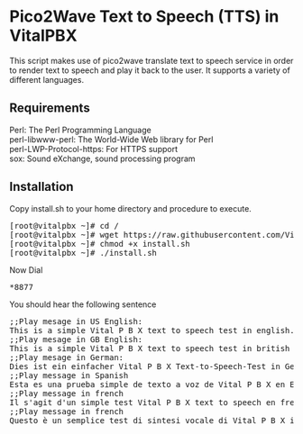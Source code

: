 Pico2Wave Text to Speech (TTS) in VitalPBX
=====

This script makes use of pico2wave translate text to speech service
in order to render text to speech and play it back to the user.
It supports a variety of different languages.

## Requirements<br>
Perl:                    The Perl Programming Language<br>
perl-libwww-perl:        The World-Wide Web library for Perl<br>
perl-LWP-Protocol-https: For HTTPS support<br>
sox:                     Sound eXchange, sound processing program<br>

## Installation<br>

Copy install.sh to your home directory and procedure to execute.
<pre>
[root@vitalpbx ~]# cd /
[root@vitalpbx ~]# wget https://raw.githubusercontent.com/VitalPBX/pico2wave/master/install.sh
[root@vitalpbx ~]# chmod +x install.sh
[root@vitalpbx ~]# ./install.sh
</pre>

Now Dial
<pre>
*8877
</pre>

You should hear the following sentence
<pre>
;;Play mesage in US English:
This is a simple Vital P B X text to speech test in english.
;;Play mesage in GB English:
This is a simple Vital P B X text to speech test in british english.
;;Play mesage in German:
Dies ist ein einfacher Vital P B X Text-to-Speech-Test in German.
;;Play message in Spanish
Esta es una prueba simple de texto a voz de Vital P B X en Español.
;;Play message in french
Il s'agit d'un simple test Vital P B X text to speech en french.
;;Play message in french
Questo è un semplice test di sintesi vocale di Vital P B X in italiano.
</pre>
